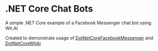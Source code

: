 # .NET Core Chat Bots
A simple .NET Core example of a Facebook Messenger chat bot using Wit.AI

Created to demonstrate usage of [DotNetCoreFacebookMessenger](https://github.com/chrispaynter/DotNetCoreFacebookMessenger) and [DotNetCoreWitAi](https://github.com/chrispaynter/DotNetCoreWitAi)
